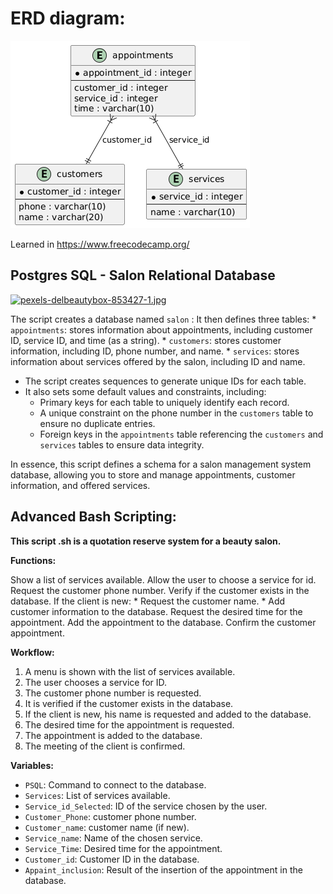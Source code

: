 # ERD diagram:
![ERD salon](https://github.com/KnEl1a/PostgreSQL-GIT-BashScript/blob/main/ERD%20diagrams/ERD%20-Salon-Appointment-Sch.png)

Learned in https://www.freecodecamp.org/
## Postgres SQL - Salon Relational Database

[![pexels-delbeautybox-853427-1.jpg](https://i.postimg.cc/Qdd4QQMq/pexels-delbeautybox-853427-1.jpg)](https://postimg.cc/JGS5mBZy)

The script creates a database named `salon` :
 It then defines three tables:
    * `appointments`: stores information about appointments, including customer ID, service ID, and time (as a string).
    * `customers`: stores customer information, including ID, phone number, and name.
    * `services`: stores information about services offered by the salon, including ID and name.
* The script creates sequences to generate unique IDs for each table.
* It also sets some default values and constraints, including:
    * Primary keys for each table to uniquely identify each record.
    * A unique constraint on the phone number in the `customers` table to ensure no duplicate entries.
    * Foreign keys in the `appointments` table referencing the `customers` and `services` tables to ensure data integrity.

In essence, this script defines a schema for a salon management system database, allowing you to store and manage appointments, customer information, and offered services.

## Advanced Bash Scripting: 

**This script .sh is a quotation reserve system for a beauty salon.**

**Functions:**

 Show a list of services available. 
 Allow the user to choose a service for id. 
 Request the customer phone number. 
 Verify if the customer exists in the database. 
 If the client is new: 
     * Request the customer name. 
     * Add customer information to the database. 
 Request the desired time for the appointment. 
 Add the appointment to the database. 
 Confirm the customer appointment. 

**Workflow:**

1. A menu is shown with the list of services available.
2. The user chooses a service for ID.
3. The customer phone number is requested.
4. It is verified if the customer exists in the database.
5. If the client is new, his name is requested and added to the database.
6. The desired time for the appointment is requested.
7. The appointment is added to the database.
8. The meeting of the client is confirmed.

**Variables:**

* `PSQL`: Command to connect to the database.
* `Services`: List of services available.
* `Service_id_Selected`: ID of the service chosen by the user.
* `Customer_Phone`: customer phone number.
* `Customer_name`: customer name (if new).
* `Service_name`: Name of the chosen service.
* `Service_Time`: Desired time for the appointment.
* `Customer_id`: Customer ID in the database.
* `Appaint_inclusion`: Result of the insertion of the appointment in the database.
